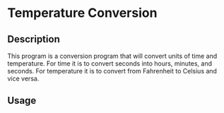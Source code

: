# Temperature Conversion

## Description
This program is a conversion program that will convert units of time and
temperature. For time it is to convert seconds into hours, minutes, and 
seconds. For temperature it is to convert from Fahrenheit to Celsius and
vice versa.

## Usage 

